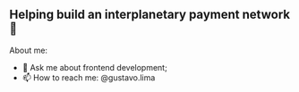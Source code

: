## Helping build an interplanetary payment network 🔭

About me:
 
- 💬 Ask me about frontend development;
- 📫 How to reach me: @gustavo.lima
